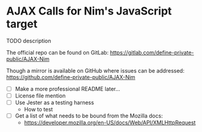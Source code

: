 AJAX Calls for Nim's JavaScript target
======================================

TODO description

The official repo can be found on GitLab:
https://gitlab.com/define-private-public/AJAX-Nim

Though a mirror is available on GitHub where issues can be addressed:
https://github.com/define-private-public/AJAX-Nim


- [ ] Make a more professional README later...
- [ ] License file mention
- [ ] Use Jester as a testing harness
  - How to test
- [ ] Get a list of what needs to be bound from the Mozilla docs:
  - https://developer.mozilla.org/en-US/docs/Web/API/XMLHttpRequest


